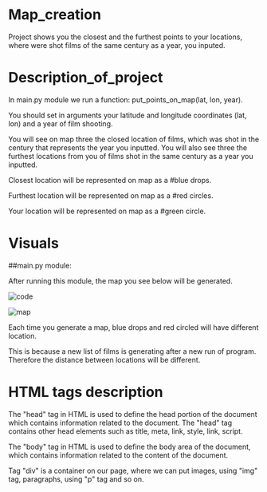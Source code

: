 # Map_creation
Project shows you the closest and the furthest points to your 
locations, where were shot films of the same century as a year,
you inputed.

# Description_of_project
In main.py module we run a function: put_points_on_map(lat, lon, year). 

You should set in arguments your latitude and longitude coordinates (lat, lon) and a year of film shooting.
 
You will see on map three the closed location of films, which was shot in the century that represents the 
year you inputted. You will also see three the furthest locations from you of films shot in the same century 
as a year you inputted.

Closest location will be represented on map as a #blue drops.

Furthest location will be represented on map as a #red circles.

Your location will be represented on map as a #green circle.

# Visuals
##main.py  module:

After running this module, the map you see below will be generated.

![code](https://user-images.githubusercontent.com/73783964/108218395-46d15600-713d-11eb-93ed-21e5c11aa0a3.png)

![map](https://user-images.githubusercontent.com/73783964/108217887-c6aaf080-713c-11eb-8322-0ef845b06f7f.png)

Each time you generate a map, blue drops and red circled will have different location.

This is because a new list of films is generating after a new run of program.
Therefore the distance between locations will be different. 

# HTML tags description
The "head" tag in HTML is used to define the head portion of the document 
which contains information related to the document. 
The "head" tag contains other head elements such as title, meta, link, style, link, script.

The "body" tag in HTML is used to define the body area of the document,
which contains information related to the content of the document.

Tag "div" is a container on our page, where we can put images, using "img" tag, paragraphs, using "p" tag and so on.



